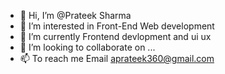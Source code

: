 - 👋 Hi, I’m @Prateek Sharma 
- 👀 I’m interested in Front-End Web development 
- 🌱 I’m currently Frontend devlopment and ui ux
- 💞️ I’m looking to collaborate on ...
- 📫 To reach me Email aprateek360@gmail.com

<!---
P-rateek/P-rateek is a ✨ special ✨ repository because its `README.md` (this file) appears on your GitHub profile.
You can click the Preview link to take a look at your changes.
--->

